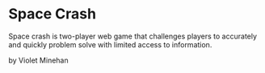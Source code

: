 # Space Crash
Space crash is two-player web game that challenges players to accurately and quickly problem solve with limited access to information. 

by Violet Minehan
